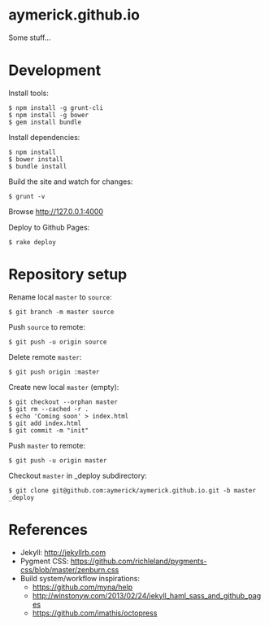 aymerick.github.io
==================

Some stuff...

Development
===========

Install tools:

    $ npm install -g grunt-cli
    $ npm install -g bower
    $ gem install bundle

Install dependencies:

    $ npm install
    $ bower install
    $ bundle install

Build the site and watch for changes:

    $ grunt -v

Browse <http://127.0.0.1:4000>

Deploy to Github Pages:

    $ rake deploy

Repository setup
================

Rename local `master` to `source`:

    $ git branch -m master source

Push `source` to remote:

    $ git push -u origin source

Delete remote `master`:

    $ git push origin :master

Create new local `master` (empty):

    $ git checkout --orphan master
    $ git rm --cached -r .
    $ echo 'Coming soon' > index.html
    $ git add index.html
    $ git commit -m "init"

Push `master` to remote:

    $ git push -u origin master

Checkout `master` in _deploy subdirectory:

    $ git clone git@github.com:aymerick/aymerick.github.io.git -b master _deploy

References
==========

- Jekyll: <http://jekyllrb.com>
- Pygment CSS: <https://github.com/richleland/pygments-css/blob/master/zenburn.css>
- Build system/workflow inspirations:
  - <https://github.com/myna/help>
  - <http://winstonyw.com/2013/02/24/jekyll_haml_sass_and_github_pages>
  - <https://github.com/imathis/octopress>
